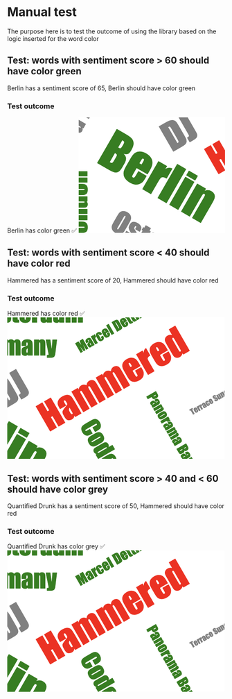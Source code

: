 # Manual test

The purpose here is to test the outcome of using the library based on the logic inserted for the word color

## Test: words with sentiment score > 60 should have color green

Berlin has a sentiment score of 65, Berlin should have color green

### Test outcome

Berlin has color green :white_check_mark:
![Image of Berlin](screen-shots/berlin.png)

## Test: words with sentiment score < 40 should have color red

Hammered has a sentiment score of 20, Hammered should have color red

### Test outcome

Hammered has color red :white_check_mark:
![Image of Hammered](screen-shots/hammered.png)

## Test: words with sentiment score > 40 and < 60 should have color grey

Quantified Drunk has a sentiment score of 50, Hammered should have color red

### Test outcome

Quantified Drunk has color grey :white_check_mark:
![Image of Quantified Drunk](screen-shots/hammered.png)

